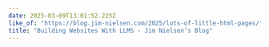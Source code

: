 ```yaml
---
date: 2025-03-09T13:01:52.225Z
like_of: "https://blog.jim-nielsen.com/2025/lots-of-little-html-pages/"
title: "Building Websites With LLMS - Jim Nielsen’s Blog"
---
```

